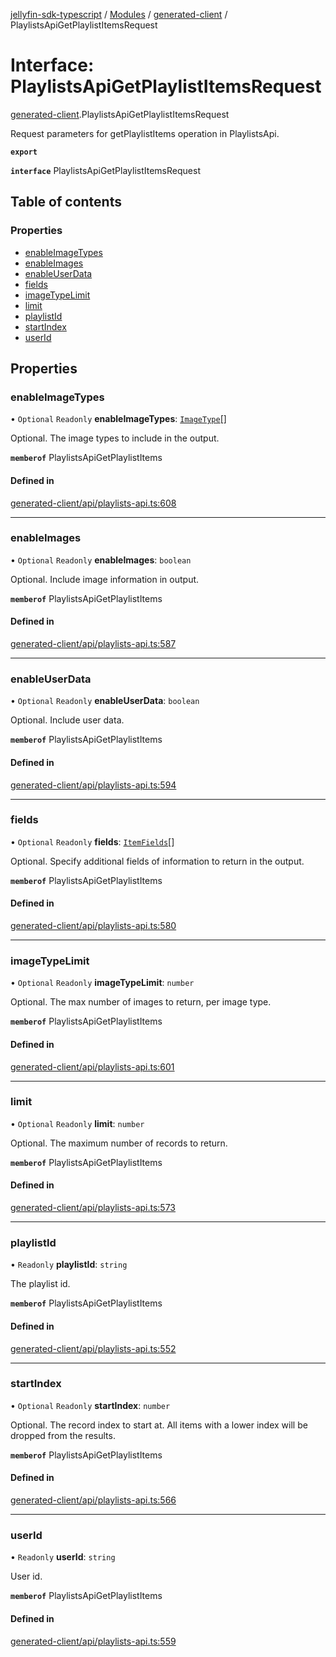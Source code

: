[jellyfin-sdk-typescript](../README.md) / [Modules](../modules.md) / [generated-client](../modules/generated_client.md) / PlaylistsApiGetPlaylistItemsRequest

# Interface: PlaylistsApiGetPlaylistItemsRequest

[generated-client](../modules/generated_client.md).PlaylistsApiGetPlaylistItemsRequest

Request parameters for getPlaylistItems operation in PlaylistsApi.

**`export`**

**`interface`** PlaylistsApiGetPlaylistItemsRequest

## Table of contents

### Properties

- [enableImageTypes](generated_client.PlaylistsApiGetPlaylistItemsRequest.md#enableimagetypes)
- [enableImages](generated_client.PlaylistsApiGetPlaylistItemsRequest.md#enableimages)
- [enableUserData](generated_client.PlaylistsApiGetPlaylistItemsRequest.md#enableuserdata)
- [fields](generated_client.PlaylistsApiGetPlaylistItemsRequest.md#fields)
- [imageTypeLimit](generated_client.PlaylistsApiGetPlaylistItemsRequest.md#imagetypelimit)
- [limit](generated_client.PlaylistsApiGetPlaylistItemsRequest.md#limit)
- [playlistId](generated_client.PlaylistsApiGetPlaylistItemsRequest.md#playlistid)
- [startIndex](generated_client.PlaylistsApiGetPlaylistItemsRequest.md#startindex)
- [userId](generated_client.PlaylistsApiGetPlaylistItemsRequest.md#userid)

## Properties

### enableImageTypes

• `Optional` `Readonly` **enableImageTypes**: [`ImageType`](../enums/generated_client.ImageType.md)[]

Optional. The image types to include in the output.

**`memberof`** PlaylistsApiGetPlaylistItems

#### Defined in

[generated-client/api/playlists-api.ts:608](https://github.com/thornbill/jellyfin-sdk-typescript/blob/46678c1/src/generated-client/api/playlists-api.ts#L608)

___

### enableImages

• `Optional` `Readonly` **enableImages**: `boolean`

Optional. Include image information in output.

**`memberof`** PlaylistsApiGetPlaylistItems

#### Defined in

[generated-client/api/playlists-api.ts:587](https://github.com/thornbill/jellyfin-sdk-typescript/blob/46678c1/src/generated-client/api/playlists-api.ts#L587)

___

### enableUserData

• `Optional` `Readonly` **enableUserData**: `boolean`

Optional. Include user data.

**`memberof`** PlaylistsApiGetPlaylistItems

#### Defined in

[generated-client/api/playlists-api.ts:594](https://github.com/thornbill/jellyfin-sdk-typescript/blob/46678c1/src/generated-client/api/playlists-api.ts#L594)

___

### fields

• `Optional` `Readonly` **fields**: [`ItemFields`](../enums/generated_client.ItemFields.md)[]

Optional. Specify additional fields of information to return in the output.

**`memberof`** PlaylistsApiGetPlaylistItems

#### Defined in

[generated-client/api/playlists-api.ts:580](https://github.com/thornbill/jellyfin-sdk-typescript/blob/46678c1/src/generated-client/api/playlists-api.ts#L580)

___

### imageTypeLimit

• `Optional` `Readonly` **imageTypeLimit**: `number`

Optional. The max number of images to return, per image type.

**`memberof`** PlaylistsApiGetPlaylistItems

#### Defined in

[generated-client/api/playlists-api.ts:601](https://github.com/thornbill/jellyfin-sdk-typescript/blob/46678c1/src/generated-client/api/playlists-api.ts#L601)

___

### limit

• `Optional` `Readonly` **limit**: `number`

Optional. The maximum number of records to return.

**`memberof`** PlaylistsApiGetPlaylistItems

#### Defined in

[generated-client/api/playlists-api.ts:573](https://github.com/thornbill/jellyfin-sdk-typescript/blob/46678c1/src/generated-client/api/playlists-api.ts#L573)

___

### playlistId

• `Readonly` **playlistId**: `string`

The playlist id.

**`memberof`** PlaylistsApiGetPlaylistItems

#### Defined in

[generated-client/api/playlists-api.ts:552](https://github.com/thornbill/jellyfin-sdk-typescript/blob/46678c1/src/generated-client/api/playlists-api.ts#L552)

___

### startIndex

• `Optional` `Readonly` **startIndex**: `number`

Optional. The record index to start at. All items with a lower index will be dropped from the results.

**`memberof`** PlaylistsApiGetPlaylistItems

#### Defined in

[generated-client/api/playlists-api.ts:566](https://github.com/thornbill/jellyfin-sdk-typescript/blob/46678c1/src/generated-client/api/playlists-api.ts#L566)

___

### userId

• `Readonly` **userId**: `string`

User id.

**`memberof`** PlaylistsApiGetPlaylistItems

#### Defined in

[generated-client/api/playlists-api.ts:559](https://github.com/thornbill/jellyfin-sdk-typescript/blob/46678c1/src/generated-client/api/playlists-api.ts#L559)
